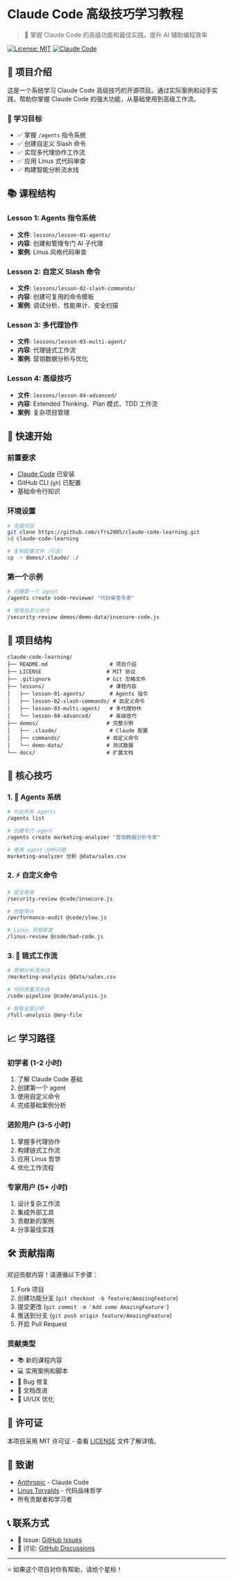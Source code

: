# Claude Code 高级技巧学习教程

> 🚀 掌握 Claude Code 的高级功能和最佳实践，提升 AI 辅助编程效率

[![License: MIT](https://img.shields.io/badge/License-MIT-yellow.svg)](https://opensource.org/licenses/MIT)
[![Claude Code](https://img.shields.io/badge/Claude%20Code-Advanced-blue.svg)](https://docs.anthropic.com/claude-code)

## 📖 项目介绍

这是一个系统学习 Claude Code 高级技巧的开源项目。通过实际案例和动手实践，帮助你掌握 Claude Code 的强大功能，从基础使用到高级工作流。

### 🎯 学习目标

- ✅ 掌握 `/agents` 指令系统
- ✅ 创建自定义 Slash 命令
- ✅ 实现多代理协作工作流
- ✅ 应用 Linus 式代码审查
- ✅ 构建智能分析流水线

## 📚 课程结构

### Lesson 1: Agents 指令系统
- **文件**: `lessons/lesson-01-agents/`
- **内容**: 创建和管理专门 AI 子代理
- **案例**: Linus 风格代码审查

### Lesson 2: 自定义 Slash 命令
- **文件**: `lessons/lesson-02-slash-commands/`
- **内容**: 创建可复用的命令模板
- **案例**: 调试分析、性能审计、安全扫描

### Lesson 3: 多代理协作
- **文件**: `lessons/lesson-03-multi-agent/`
- **内容**: 代理链式工作流
- **案例**: 营销数据分析与优化

### Lesson 4: 高级技巧
- **文件**: `lessons/lesson-04-advanced/`
- **内容**: Extended Thinking、Plan 模式、TDD 工作流
- **案例**: 复杂项目管理

## 🚀 快速开始

### 前置要求

- [Claude Code](https://docs.anthropic.com/claude-code) 已安装
- GitHub CLI (`gh`) 已配置
- 基础命令行知识

### 环境设置

```bash
# 克隆项目
git clone https://github.com/cfrs2005/claude-code-learning.git
cd claude-code-learning

# 复制配置文件（可选）
cp -r demos/.claude/ ./
```

### 第一个示例

```bash
# 创建第一个 agent
/agents create code-reviewer "代码审查专家"

# 使用自定义命令
/security-review demos/demo-data/insecure-code.js
```

## 📁 项目结构

```
claude-code-learning/
├── README.md                    # 项目介绍
├── LICENSE                     # MIT 协议
├── .gitignore                  # Git 忽略文件
├── lessons/                     # 课程内容
│   ├── lesson-01-agents/        # Agents 指令
│   ├── lesson-02-slash-commands/ # 自定义命令
│   ├── lesson-03-multi-agent/   # 多代理协作
│   └── lesson-04-advanced/      # 高级技巧
├── demos/                      # 完整示例
│   ├── .claude/                 # Claude 配置
│   ├── commands/               # 自定义命令
│   └── demo-data/              # 测试数据
└── docs/                       # 扩展文档
```

## 🎯 核心技巧

### 1. 🤖 Agents 系统

```bash
# 列出所有 agents
/agents list

# 创建专门 agent
/agents create marketing-analyzer "营销数据分析专家"

# 使用 agent 分析问题
marketing-analyzer 分析 @data/sales.csv
```

### 2. ⚡ 自定义命令

```bash
# 安全审查
/security-review @code/insecure.js

# 性能审计  
/performance-audit @code/slow.js

# Linus 风格审查
/linus-review @code/bad-code.js
```

### 3. 🔗 链式工作流

```bash
# 营销分析流水线
/marketing-analysis @data/sales.csv

# 代码质量流水线
/code-pipeline @code/analysis.js

# 智能全面分析
/full-analysis @any-file
```

## 📈 学习路径

### 初学者 (1-2 小时)
1. 了解 Claude Code 基础
2. 创建第一个 agent
3. 使用自定义命令
4. 完成基础案例分析

### 进阶用户 (3-5 小时)
1. 掌握多代理协作
2. 构建链式工作流
3. 应用 Linus 哲学
4. 优化工作流程

### 专家用户 (5+ 小时)
1. 设计复杂工作流
2. 集成外部工具
3. 贡献新的案例
4. 分享最佳实践

## 🛠️ 贡献指南

欢迎贡献内容！请遵循以下步骤：

1. Fork 项目
2. 创建功能分支 (`git checkout -b feature/AmazingFeature`)
3. 提交更改 (`git commit -m 'Add some AmazingFeature'`)
4. 推送到分支 (`git push origin feature/AmazingFeature`)
5. 开启 Pull Request

### 贡献类型

- 📚 新的课程内容
- 💻 实用案例和脚本
- 🐛 Bug 修复
- 📖 文档改进
- 🎨 UI/UX 优化

## 📄 许可证

本项目采用 MIT 许可证 - 查看 [LICENSE](LICENSE) 文件了解详情。

## 🙏 致谢

- [Anthropic](https://anthropic.com) - Claude Code
- [Linus Torvalds](https://en.wikipedia.org/wiki/Linus_Torvalds) - 代码品味哲学
- 所有贡献者和学习者

## 📞 联系方式

- 📧 Issue: [GitHub Issues](https://github.com/cfrs2005/claude-code-learning/issues)
- 💬 讨论: [GitHub Discussions](https://github.com/cfrs2005/claude-code-learning/discussions)

---

⭐ 如果这个项目对你有帮助，请给个星标！